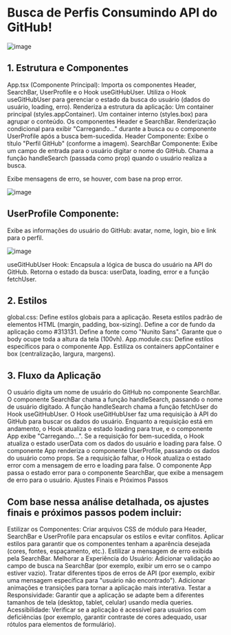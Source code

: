 # Busca de Perfis Consumindo API do GitHub!

![image](https://github.com/user-attachments/assets/8153cc4f-64e2-4606-b42f-07bf787a53cb)

## 1. Estrutura e Componentes

  App.tsx (Componente Principal):
  Importa os componentes Header, SearchBar, UserProfile e o Hook useGitHubUser.
  Utiliza o Hook useGitHubUser para gerenciar o estado da busca do usuário (dados do usuário, loading, erro).
  Renderiza a estrutura da aplicação:
  Um container principal (styles.appContainer).
  Um container interno (styles.box) para agrupar o conteúdo.
  Os componentes Header e SearchBar.
  Renderização condicional para exibir "Carregando..." durante a busca ou o componente UserProfile após a busca bem-sucedida.
  Header Componente: Exibe o título "Perfil GitHub" (conforme a imagem).
  SearchBar Componente:
  Exibe um campo de entrada para o usuário digitar o nome do GitHub.
  Chama a função handleSearch (passada como prop) quando o usuário realiza a busca.
 

  Exibe mensagens de erro, se houver, com base na prop error.

  ![image](https://github.com/user-attachments/assets/b673fb6b-4f5e-46f9-8d8f-3683abd3b86c)

  
## UserProfile Componente:
  Exibe as informações do usuário do GitHub: avatar, nome, login, bio e link para o perfil.
  
 ![image](https://github.com/user-attachments/assets/752b44a3-0be9-4185-9317-837f2c790059)
 
  useGitHubUser Hook:
  Encapsula a lógica de busca do usuário na API do GitHub.
  Retorna o estado da busca: userData, loading, error e a função fetchUser.

## 2. Estilos

  global.css:
  Define estilos globais para a aplicação.
  Reseta estilos padrão de elementos HTML (margin, padding, box-sizing).
  Define a cor de fundo da aplicação como #313131.
  Define a fonte como "Nunito Sans".
  Garante que o body ocupe toda a altura da tela (100vh).
  App.module.css:
  Define estilos específicos para o componente App.
  Estiliza os containers appContainer e box (centralização, largura, margens).

## 3. Fluxo da Aplicação

  O usuário digita um nome de usuário do GitHub no componente SearchBar.
  O componente SearchBar chama a função handleSearch, passando o nome de usuário digitado.
  A função handleSearch chama a função fetchUser do Hook useGitHubUser.
  O Hook useGitHubUser faz uma requisição à API do GitHub para buscar os dados do usuário.
  Enquanto a requisição está em andamento, o Hook atualiza o estado loading para true, e o componente App exibe "Carregando...".
  Se a requisição for bem-sucedida, o Hook atualiza o estado userData com os dados do usuário e loading para false. O componente App renderiza o componente UserProfile, passando os dados do usuário como props.
  Se a requisição falhar, o Hook atualiza o estado error com a mensagem de erro e loading para false. O componente App passa o estado error para o componente SearchBar, que exibe a mensagem de erro para o usuário.
  Ajustes Finais e Próximos Passos

## Com base nessa análise detalhada, os ajustes finais e próximos passos podem incluir:

  Estilizar os Componentes:
  Criar arquivos CSS de módulo para Header, SearchBar e UserProfile para encapsular os estilos e evitar conflitos.
  Aplicar estilos para garantir que os componentes tenham a aparência desejada (cores, fontes, espaçamento, etc.).
  Estilizar a mensagem de erro exibida pela SearchBar.
  Melhorar a Experiência do Usuário:
  Adicionar validação ao campo de busca na SearchBar (por exemplo, exibir um erro se o campo estiver vazio).
  Tratar diferentes tipos de erros de API (por exemplo, exibir uma mensagem específica para "usuário não encontrado").
  Adicionar animações e transições para tornar a aplicação mais interativa.
  Testar a Responsividade:
  Garantir que a aplicação se adapte bem a diferentes tamanhos de tela (desktop, tablet, celular) usando media queries.
  Acessibilidade:
  Verificar se a aplicação é acessível para usuários com deficiências (por exemplo, garantir contraste de cores adequado, usar rótulos para elementos de formulário).
